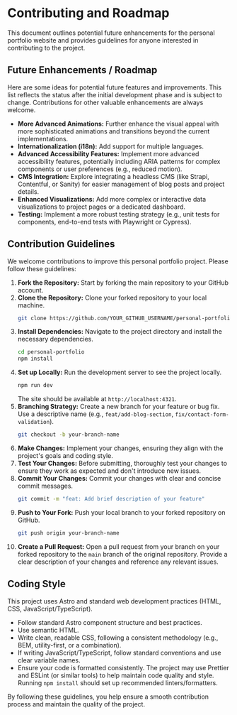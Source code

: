 # Contributing and Roadmap

This document outlines potential future enhancements for the personal portfolio website and provides guidelines for anyone interested in contributing to the project.

## Future Enhancements / Roadmap

Here are some ideas for potential future features and improvements. This list reflects the status after the initial development phase and is subject to change. Contributions for other valuable enhancements are always welcome.

*   **More Advanced Animations:** Further enhance the visual appeal with more sophisticated animations and transitions beyond the current implementations.
*   **Internationalization (i18n):** Add support for multiple languages.
*   **Advanced Accessibility Features:** Implement more advanced accessibility features, potentially including ARIA patterns for complex components or user preferences (e.g., reduced motion).
*   **CMS Integration:** Explore integrating a headless CMS (like Strapi, Contentful, or Sanity) for easier management of blog posts and project details.
*   **Enhanced Visualizations:** Add more complex or interactive data visualizations to project pages or a dedicated dashboard.
*   **Testing:** Implement a more robust testing strategy (e.g., unit tests for components, end-to-end tests with Playwright or Cypress).

## Contribution Guidelines

We welcome contributions to improve this personal portfolio project. Please follow these guidelines:

1.  **Fork the Repository:** Start by forking the main repository to your GitHub account.
2.  **Clone the Repository:** Clone your forked repository to your local machine.
    ```bash
    git clone https://github.com/YOUR_GITHUB_USERNAME/personal-portfolio.git
    ```
3.  **Install Dependencies:** Navigate to the project directory and install the necessary dependencies.
    ```bash
    cd personal-portfolio
    npm install
    ```
4.  **Set up Locally:** Run the development server to see the project locally.
    ```bash
    npm run dev
    ```
    The site should be available at `http://localhost:4321`.
5.  **Branching Strategy:** Create a new branch for your feature or bug fix. Use a descriptive name (e.g., `feat/add-blog-section`, `fix/contact-form-validation`).
    ```bash
    git checkout -b your-branch-name
    ```
6.  **Make Changes:** Implement your changes, ensuring they align with the project's goals and coding style.
7.  **Test Your Changes:** Before submitting, thoroughly test your changes to ensure they work as expected and don't introduce new issues.
8.  **Commit Your Changes:** Commit your changes with clear and concise commit messages.
    ```bash
    git commit -m "feat: Add brief description of your feature"
    ```
9.  **Push to Your Fork:** Push your local branch to your forked repository on GitHub.
    ```bash
    git push origin your-branch-name
    ```
10. **Create a Pull Request:** Open a pull request from your branch on your forked repository to the `main` branch of the original repository. Provide a clear description of your changes and reference any relevant issues.

## Coding Style

This project uses Astro and standard web development practices (HTML, CSS, JavaScript/TypeScript).

*   Follow standard Astro component structure and best practices.
*   Use semantic HTML.
*   Write clean, readable CSS, following a consistent methodology (e.g., BEM, utility-first, or a combination).
*   If writing JavaScript/TypeScript, follow standard conventions and use clear variable names.
*   Ensure your code is formatted consistently. The project may use Prettier and ESLint (or similar tools) to help maintain code quality and style. Running `npm install` should set up recommended linters/formatters.

By following these guidelines, you help ensure a smooth contribution process and maintain the quality of the project.